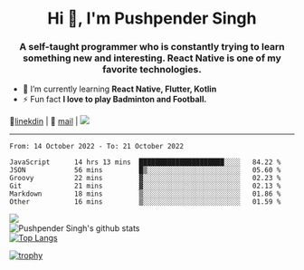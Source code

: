 <h1 align="center">Hi 👋, I'm Pushpender Singh</h1>
<h3 align="center">A self-taught programmer who is constantly trying to learn something new and interesting. React Native is one of my favorite technologies.</h3>

- 🌱 I’m currently learning **React Native, Flutter, Kotlin**
- ⚡ Fun fact **I love to play Badminton and Football.**

👔[linekdin](https://www.linkedin.com/in/pushpender-singh-240061202/) | 📧 [mail](mailto:pushpendersingh@p2devs.com) | ![](https://komarev.com/ghpvc/?username=pushpender-singh-ap&color=blue)


---

<!--START_SECTION:waka-->

```text
From: 14 October 2022 - To: 21 October 2022

JavaScript      14 hrs 13 mins  █████████████████████░░░░   84.22 %
JSON            56 mins         █▒░░░░░░░░░░░░░░░░░░░░░░░   05.60 %
Groovy          22 mins         ▓░░░░░░░░░░░░░░░░░░░░░░░░   02.23 %
Git             21 mins         ▓░░░░░░░░░░░░░░░░░░░░░░░░   02.13 %
Markdown        18 mins         ▒░░░░░░░░░░░░░░░░░░░░░░░░   01.86 %
Other           16 mins         ▒░░░░░░░░░░░░░░░░░░░░░░░░   01.59 %
```

<!--END_SECTION:waka-->

<img align="left" src="https://github-readme-streak-stats.herokuapp.com/?user=pushpender-singh-ap&theme=dark" /></br>
![Pushpender Singh's github stats](https://github-readme-stats.vercel.app/api?username=pushpender-singh-ap&show_icons=true&theme=radical&count_private=true)</br>
[![Top Langs](https://github-readme-stats.vercel.app/api/top-langs/?username=pushpender-singh-ap&theme=radical)](https://github.com/pushpender-singh-ap/github-readme-stats)

[![trophy](https://github-profile-trophy.vercel.app/?username=pushpender-singh-ap&theme=radical)](https://github.com/pushpender-singh-ap/pushpender-singh-ap)
